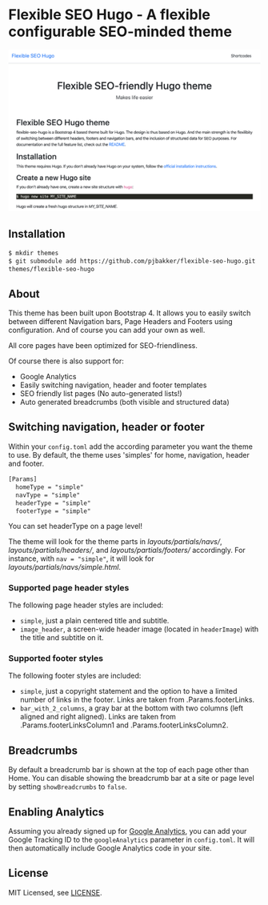 # Flexible SEO Hugo - A flexible configurable SEO-minded theme

![Flexible SEO Hugo Theme Screenshot](https://github.com/pjbakker/flexible-seo-hugo/blob/master/images/screenshot.png)

## Installation

    $ mkdir themes
    $ git submodule add https://github.com/pjbakker/flexible-seo-hugo.git themes/flexible-seo-hugo

## About

This theme has been built upon Bootstrap 4. It allows you to easily switch between different Navigation bars, Page Headers and Footers using configuration. And of course you can add your own as well.

All core pages have been optimized for SEO-friendliness.

Of course there is also support for:

* Google Analytics
* Easily switching navigation, header and footer templates
* SEO friendly list pages (No auto-generated lists!)
* Auto generated breadcrumbs (both visible and structured data)

## Switching navigation, header or footer

Within your `config.toml` add the according parameter you want the theme to use. By default, the theme uses 'simples' for home, navigation, header and footer.

~~~
[Params]
  homeType = "simple"
  navType = "simple"
  headerType = "simple"
  footerType = "simple"
~~~

You can set headerType on a page level!

The theme will look for the theme parts in *layouts/partials/navs/*, *layouts/partials/headers/*, and *layouts/partials/footers/* accordingly. For instance, with `nav = "simple"`, it will look for *layouts/partials/navs/simple.html*.

### Supported page header styles

The following page header styles are included:

* `simple`, just a plain centered title and subtitle.
* `image_header`, a screen-wide header image (located in `headerImage`) with the title and subtitle on it.

### Supported footer styles

The following footer styles are included:

* `simple`, just a copyright statement and the option to have a limited number of links in the footer. Links are taken from .Params.footerLinks.
* `bar_with_2_columns`, a gray bar at the bottom with two columns (left aligned and right aligned). Links are taken from .Params.footerLinksColumn1 and .Params.footerLinksColumn2.

## Breadcrumbs

By default a breadcrumb bar is shown at the top of each page other than Home. You can disable showing the breadcrumb bar at a site or page level by setting `showBreadcrumbs` to `false`.

## Enabling Analytics

Assuming you already signed up for [Google Analytics](https://www.google.com/analytics/), you can add your Google Tracking ID to the `googleAnalytics` parameter in `config.toml`. It will then automatically include Google Analytics code in your site.

## License

MIT Licensed, see [LICENSE](https://github.com/pjbakker/flexible-seo-hugo/blob/master/LICENSE).
